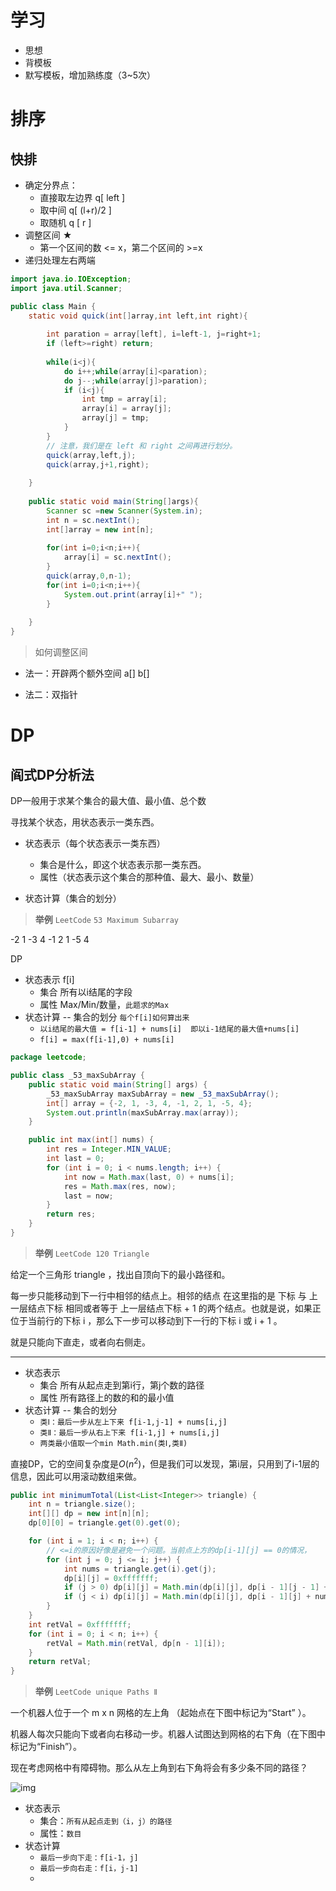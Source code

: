 # 学习

- 思想
- 背模板
- 默写模板，增加熟练度（3~5次）

# 排序

## 快排

- 确定分界点：
  - 直接取左边界 q[ left ]
  - 取中间 q[ (l+r)/2 ]
  - 取随机 q [ r ]
- 调整区间 ★
  - 第一个区间的数 <= x，第二个区间的 >=x
- 递归处理左右两端

```java
import java.io.IOException;
import java.util.Scanner;

public class Main {
    static void quick(int[]array,int left,int right){
        
        int paration = array[left], i=left-1, j=right+1;
        if (left>=right) return;
        
        while(i<j){
            do i++;while(array[i]<paration);
            do j--;while(array[j]>paration);
            if (i<j){
                int tmp = array[i];
                array[i] = array[j];
                array[j] = tmp;
            }
        }
        // 注意，我们是在 left 和 right 之间再进行划分。
        quick(array,left,j);
        quick(array,j+1,right);
        
    }
    
    public static void main(String[]args){
        Scanner sc =new Scanner(System.in);
        int n = sc.nextInt();
        int[]array = new int[n];
        
        for(int i=0;i<n;i++){
            array[i] = sc.nextInt();
        }
        quick(array,0,n-1);
        for(int i=0;i<n;i++){
            System.out.print(array[i]+" ");
        }
        
    }
}
```



> 如何调整区间

- 法一：开辟两个额外空间 a[] b[]

- 法二：双指针



# DP

## 阎式DP分析法

DP一般用于求某个集合的最大值、最小值、总个数



寻找某个状态，用状态表示一类东西。

- 状态表示（每个状态表示一类东西）
    - 集合是什么，即这个状态表示那一类东西。
    - 属性（状态表示这个集合的那种值、最大、最小、数量）

- 状态计算（集合的划分）

> **举例** `LeetCode` `53 Maximum Subarray`

-2  1  -3  4  -1  2  1  -5  4

DP

- 状态表示 f[i]
    - 集合 所有以i结尾的字段
    - 属性 Max/Min/数量，`此题求的Max`
- 状态计算 -- 集合的划分 `每个f[i]如何算出来`
    - `以i结尾的最大值 = f[i-1] + nums[i]  即以i-1结尾的最大值+nums[i]`
    - `f[i] = max(f[i-1],0) + nums[i]`

```java
package leetcode;

public class _53_maxSubArray {
    public static void main(String[] args) {
        _53_maxSubArray maxSubArray = new _53_maxSubArray();
        int[] array = {-2, 1, -3, 4, -1, 2, 1, -5, 4};
        System.out.println(maxSubArray.max(array));
    }

    public int max(int[] nums) {
        int res = Integer.MIN_VALUE;
        int last = 0;
        for (int i = 0; i < nums.length; i++) {
            int now = Math.max(last, 0) + nums[i];
            res = Math.max(res, now);
            last = now;
        }
        return res;
    }
}
```

> **举例** `LeetCode 120 Triangle`

给定一个三角形 triangle ，找出自顶向下的最小路径和。

每一步只能移动到下一行中相邻的结点上。相邻的结点 在这里指的是 下标 与 上一层结点下标 相同或者等于 上一层结点下标 + 1 的两个结点。也就是说，如果正位于当前行的下标 i ，那么下一步可以移动到下一行的下标 i 或 i + 1 。

就是只能向下直走，或者向右侧走。

----

- 状态表示
    - 集合 所有从起点走到第i行，第j个数的路径
    - 属性 所有路径上的数的和的最小值
- 状态计算 -- 集合的划分 
    - `类Ⅰ：最后一步从左上下来 f[i-1,j-1] + nums[i,j]`
    - `类Ⅱ：最后一步从右上下来 f[i-1,j] + nums[i,j]`
    - `两类最小值取一个min Math.min(类Ⅰ,类Ⅱ)`

直接DP，它的空间复杂度是$O(n^2)$，但是我们可以发现，第i层，只用到了i-1层的信息，因此可以用滚动数组来做。

```java
public int minimumTotal(List<List<Integer>> triangle) {
    int n = triangle.size();
    int[][] dp = new int[n][n];
    dp[0][0] = triangle.get(0).get(0);

    for (int i = 1; i < n; i++) {
        // <=i的原因好像是避免一个问题。当前点上方的dp[i-1][j] == 0的情况，
        for (int j = 0; j <= i; j++) {
            int nums = triangle.get(i).get(j);
            dp[i][j] = 0xfffffff;
            if (j > 0) dp[i][j] = Math.min(dp[i][j], dp[i - 1][j - 1] + nums);
            if (j < i) dp[i][j] = Math.min(dp[i][j], dp[i - 1][j] + nums);
        }
    }
    int retVal = 0xfffffff;
    for (int i = 0; i < n; i++) {
        retVal = Math.min(retVal, dp[n - 1][i]);
    }
    return retVal;
}
```

> **举例** `LeetCode unique Paths Ⅱ`

一个机器人位于一个 m x n 网格的左上角 （起始点在下图中标记为“Start” ）。

机器人每次只能向下或者向右移动一步。机器人试图达到网格的右下角（在下图中标记为“Finish”）。

现在考虑网格中有障碍物。那么从左上角到右下角将会有多少条不同的路径？

![img](https://assets.leetcode-cn.com/aliyun-lc-upload/uploads/2018/10/22/robot_maze.png)




- 状态表示
    - 集合：`所有从起点走到（i，j）的路径`
    - 属性：`数目`
- 状态计算
    - `最后一步向下走：f[i-1，j]`
    - `最后一步向右走：f[i，j-1]`
    - 